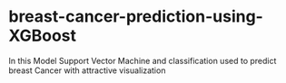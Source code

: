 # breast-cancer-prediction-using-XGBoost
In this Model Support Vector Machine and classification used to predict breast Cancer with attractive visualization
